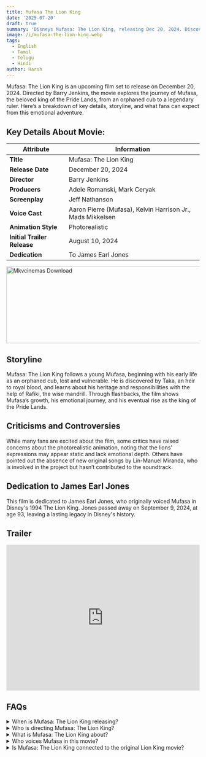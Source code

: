 ```yaml
---
title: Mufasa The Lion King
date: '2025-07-20'
draft: true
summary: 'Disneys Mufasa: The Lion King, releasing Dec 20, 2024. Discover Mufasa’s untold backstory, voice cast, and special dedication to James Earl Jones.'
image: /i/mufasa-the-lion-king.webp
tags:
  - English
  - Tamil
  - Telugu
  - Hindi
author: Harsh
---
```


Mufasa: The Lion King is an upcoming film set to release on December 20, 2024. Directed by Barry Jenkins, the movie explores the journey of Mufasa, the beloved king of the Pride Lands, from an orphaned cub to a legendary ruler. Here’s a breakdown of key details, storyline, and what fans can expect from this emotional adventure.

## Key Details About Movie:

| **Attribute**               | **Information**                                            |
| --------------------------- | ---------------------------------------------------------- |
| **Title**                   | Mufasa: The Lion King                                      |
| **Release Date**            | December 20, 2024                                          |
| **Director**                | Barry Jenkins                                              |
| **Producers**               | Adele Romanski, Mark Ceryak                                |
| **Screenplay**              | Jeff Nathanson                                             |
| **Voice Cast**              | Aaron Pierre (Mufasa), Kelvin Harrison Jr., Mads Mikkelsen |
| **Animation Style**         | Photorealistic                                             |
| **Initial Trailer Release** | August 10, 2024                                            |
| **Dedication**              | To James Earl Jones                                        |

<a href="https://www.profitableratecpm.com/vbvpd9w3h?key=32fa8307e0db421fc9459d903b211dae">
  <img src="/mkvcinemas-btn.webp" alt="Mkvcinemas Download" width="600" height="200" loading="lazy">
</a>

## Storyline

Mufasa: The Lion King follows a young Mufasa, beginning with his early life as an orphaned cub, lost and vulnerable. He is discovered by Taka, an heir to royal blood, and learns about his heritage and responsibilities with the help of Rafiki, the wise mandrill. Through flashbacks, the film shows Mufasa’s growth, his emotional journey, and his eventual rise as the king of the Pride Lands.

## Criticisms and Controversies

While many fans are excited about the film, some critics have raised concerns about the photorealistic animation, noting that the lions’ expressions may appear static and lack emotional depth. Others have pointed out the absence of new original songs by Lin-Manuel Miranda, who is involved in the project but hasn’t contributed to the soundtrack.

## Dedication to James Earl Jones

This film is dedicated to James Earl Jones, who originally voiced Mufasa in Disney's 1994 The Lion King. Jones passed away on September 9, 2024, at age 93, leaving a lasting legacy in Disney's history.

## Trailer

<iframe width="100%" height="380" src="https://www.youtube.com/embed/o17MF9vnabg" title={title} frameborder="0" allow="accelerometer; autoplay; clipboard-write; encrypted-media; gyroscope; picture-in-picture; web-share" referrerpolicy="strict-origin-when-cross-origin" allowfullscreen loading="lazy"></iframe>

## FAQs

<details>
  <summary>When is Mufasa: The Lion King releasing?</summary>
  <p>The movie will release in theaters on December 20, 2024.</p>
</details>

<details>
  <summary>Who is directing Mufasa: The Lion King?</summary>
  <p>Barry Jenkins is the director of the film.</p>
</details>

<details>
  <summary>What is Mufasa: The Lion King about?</summary>
  <p>The movie explores Mufasa’s journey from a young orphaned cub to his rise as king of the Pride Lands.</p>
</details>

<details>
  <summary>Who voices Mufasa in this movie?</summary>
  <p>Aaron Pierre provides the voice for Mufasa.</p>
</details>

<details>
  <summary>Is Mufasa: The Lion King connected to the original Lion King movie?</summary>
  <p>Yes, it serves as a prequel to the 2019 The Lion King remake, telling Mufasa’s backstory.</p>
</details>
